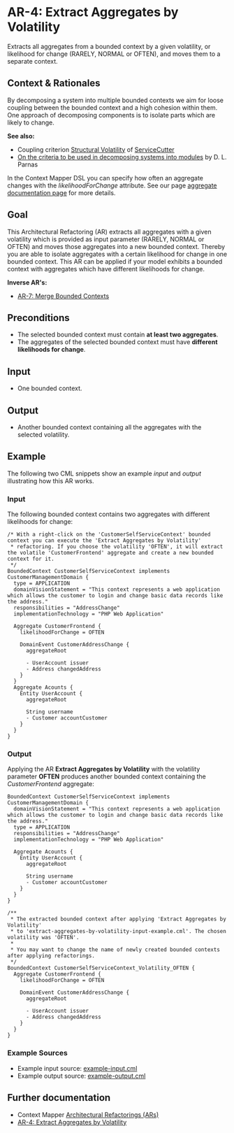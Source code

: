 # AR-4: Extract Aggregates by Volatility
Extracts all aggregates from a bounded context by a given volatility, or likelihood for change 
(RARELY, NORMAL or OFTEN), and moves them to a separate context.

## Context & Rationales
By decomposing a system into multiple bounded contexts we aim for loose coupling between the bounded context and a high cohesion 
within them. One approach of decomposing components is to isolate parts which are likely to change.

**See also:**
 * Coupling criterion [Structural Volatility](https://github.com/ServiceCutter/ServiceCutter/wiki/CC-4-Structural-Volatility) of [ServiceCutter](https://servicecutter.github.io/)
 * [On the criteria to be used in decomposing systems into modules](https://dl.acm.org/citation.cfm?id=361623) by D. L. Parnas

In the Context Mapper DSL you can specify how often an aggregate changes with the _likelihoodForChange_ attribute.
See our page [aggregate documentation page](https://contextmapper.github.io/docs/aggregate/#likelihood-for-change) for more 
details.

## Goal
This Architectural Refactoring (AR) extracts all aggregates with a given volatility which is provided as input parameter
(RARELY, NORMAL or OFTEN) and moves those aggregates into a new bounded context. Thereby you are able to isolate aggregates with
a certain likelihood for change in one bounded context. This AR can be applied if your model exhibits a bounded context with 
aggregates which have different likelihoods for change.

**Inverse AR's:**
 * [AR-7: Merge Bounded Contexts](./../AR-7-Merge-Bounded-Contexts)

## Preconditions
 * The selected bounded context must contain **at least two aggregates**.
 * The aggregates of the selected bounded context must have **different likelihoods for change**.

## Input
 * One bounded context.
 
## Output
 * Another bounded context containing all the aggregates with the selected volatility.
 
## Example
The following two CML snippets show an example _input_ and _output_ illustrating how this AR works.

### Input
The following bounded context contains two aggregates with different likelihoods for change:
```
/* With a right-click on the 'CustomerSelfServiceContext' bounded context you can execute the 'Extract Aggregates by Volatility' 
 * refactoring. If you choose the volatility 'OFTEN', it will extract the volatile 'CustomerFrontend' aggregate and create a new bounded context for it.
 */
BoundedContext CustomerSelfServiceContext implements CustomerManagementDomain {
  type = APPLICATION
  domainVisionStatement = "This context represents a web application which allows the customer to login and change basic data records like the address."
  responsibilities = "AddressChange"
  implementationTechnology = "PHP Web Application"
  
  Aggregate CustomerFrontend {
    likelihoodForChange = OFTEN
    
    DomainEvent CustomerAddressChange {
      aggregateRoot
      
      - UserAccount issuer
      - Address changedAddress
    }
  }
  Aggregate Acounts {
    Entity UserAccount {
      aggregateRoot
      
      String username
      - Customer accountCustomer
    }
  }
}

```

### Output
Applying the AR **Extract Aggregates by Volatility** with the volatility parameter **OFTEN** produces another 
bounded context containing the _CustomerFrontend_ aggregate:
```
BoundedContext CustomerSelfServiceContext implements CustomerManagementDomain {
  domainVisionStatement = "This context represents a web application which allows the customer to login and change basic data records like the address."
  type = APPLICATION
  responsibilities = "AddressChange"
  implementationTechnology = "PHP Web Application"
  
  Aggregate Acounts {
    Entity UserAccount {
      aggregateRoot
      
      String username
      - Customer accountCustomer
    }
  }
}

/**
 * The extracted bounded context after applying 'Extract Aggregates by Volatility'
 * to 'extract-aggregates-by-volatility-input-example.cml'. The chosen volatility was 'OFTEN'.
 * 
 * You may want to change the name of newly created bounded contexts after applying refactorings.
 */
BoundedContext CustomerSelfServiceContext_Volatility_OFTEN {
  Aggregate CustomerFrontend {
    likelihoodForChange = OFTEN
    
    DomainEvent CustomerAddressChange {
      aggregateRoot
      
      - UserAccount issuer
      - Address changedAddress
    }
  }
}
```

### Example Sources
 * Example input source: [example-input.cml](./example-input.cml)
 * Example output source: [example-output.cml](./example-output.cml)
 
## Further documentation
 * Context Mapper [Architectural Refactorings (ARs)](https://contextmapper.github.io/docs/architectural-refactorings/)
 * [AR-4: Extract Aggregates by Volatility](https://contextmapper.github.io/docs/ar-extract-aggregates-by-volatility/)
